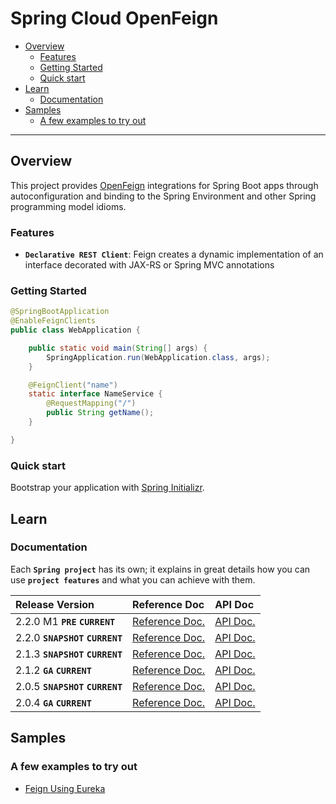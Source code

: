 # Spring Cloud OpenFeign

+ [Overview](#overview)
    + [Features](#features)
    + [Getting Started](#getting-started)
    + [Quick start](#quick-start)
+ [Learn](#learn)
    + [Documentation](#documentation)
+ [Samples](#samples)
    + [A few examples to try out](#a-few-examples-to-try-out)

----------------------------------------------------------------------------------------------------

## Overview

This project provides [OpenFeign](https://github.com/OpenFeign/feign) integrations for Spring Boot apps through autoconfiguration and binding to the Spring Environment and other Spring programming model idioms.

### Features

+ **`Declarative REST Client`**:
  Feign creates a dynamic implementation of an interface decorated with JAX-RS or Spring MVC annotations

### Getting Started

``` java
@SpringBootApplication
@EnableFeignClients
public class WebApplication {

    public static void main(String[] args) {
        SpringApplication.run(WebApplication.class, args);
    }

    @FeignClient("name")
    static interface NameService {
        @RequestMapping("/")
        public String getName();
    }

}
```

### Quick start

Bootstrap your application with [Spring Initializr](https://start.spring.io/).

## Learn

### Documentation

Each **`Spring project`** has its own; it explains in great details how you can use **`project features`** and what you can achieve with them.

 Release Version                    | Reference Doc                                                                                       | API Doc
:-----------------------------------|:----------------------------------------------------------------------------------------------------|:----------------------------------------------------------------------------------------------
 2.2.0 M1 **`PRE`** **`CURRENT`**   | [Reference Doc.](https://cloud.spring.io/spring-cloud-static/spring-cloud-openfeign/2.2.0.M1/)      | [API Doc.](https://cloud.spring.io/spring-cloud-static/spring-cloud-openfeign/2.2.0.M1/)
 2.2.0 **`SNAPSHOT`** **`CURRENT`** | [Reference Doc.](https://cloud.spring.io/spring-cloud-openfeign/spring-cloud-openfeign.html)        | [API Doc.](https://cloud.spring.io/spring-cloud-openfeign/spring-cloud-openfeign.html)
 2.1.3 **`SNAPSHOT`** **`CURRENT`** | [Reference Doc.](https://cloud.spring.io/spring-cloud-openfeign/2.1.x/)                             | [API Doc.](https://cloud.spring.io/spring-cloud-openfeign/2.1.x/)
 2.1.2 **`GA`** **`CURRENT`**       | [Reference Doc.](https://cloud.spring.io/spring-cloud-static/spring-cloud-openfeign/2.1.2.RELEASE/) | [API Doc.](https://cloud.spring.io/spring-cloud-static/spring-cloud-openfeign/2.1.2.RELEASE/)
 2.0.5 **`SNAPSHOT`** **`CURRENT`** | [Reference Doc.](https://cloud.spring.io/spring-cloud-openfeign/2.0.x/)                             | [API Doc.](https://cloud.spring.io/spring-cloud-openfeign/2.0.x/)
 2.0.4 **`GA`** **`CURRENT`**       | [Reference Doc.](https://cloud.spring.io/spring-cloud-static/spring-cloud-openfeign/2.0.4.RELEASE/) | [API Doc.](https://cloud.spring.io/spring-cloud-static/spring-cloud-openfeign/2.0.4.RELEASE/)

## Samples

### A few examples to try out

+ [Feign Using Eureka](https://github.com/spring-cloud-samples/feign-eureka)


